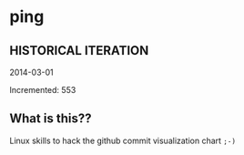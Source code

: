 # ping

## HISTORICAL ITERATION
2014-03-01

Incremented: 553

## What is this?? 
Linux skills to hack the github commit visualization chart `;-)`
